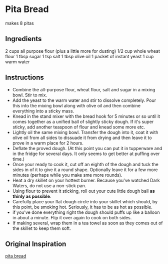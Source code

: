 # Pita Bread

makes 8 pitas

## Ingredients

2 cups all purpose flour (plus a little more for dusting)
1/2 cup whole wheat flour
1 tbsp sugar
1 tsp salt
1 tbsp olive oil
1 packet of instant yeast
1 cup warm water

## Instructions

* Combine the all-purpose flour, wheat flour, salt and sugar in a mixing bowl. Stir to mix.
* Add the yeast to the warm water and stir to dissolve completely. Pour this into the mixing bowl along with olive oil and then combine everything into a sticky mass.
* Knead in the stand mixer with the bread hook for 5 minutes or so until it comes together as a unified ball of slightly sticky dough. If it's super sticky, add another teaspoon of flour and knead some more etc.
* Lightly oil the same mixing bowl. Transfer the dough into it, coat it with olive oil from all sides to dissuade it from drying and then leave it to prove in a warm place for 2 hours.
* Deflate the proved dough. (At this point you can put it in tupperware and in the fridge for several days. It only seems to get better at puffing over time.)
* Once your ready to cook it, cut off an eighth of the dough and tuck the sides in of it to give it a round shape. Optionally leave it for a few more minutes (perhaps while you make sme more rounds).
* Heat a dry skillet on your hottest burner. Because you've watched Dark Waters, do not use a non-stick pan.
* Using flour to prevent it sticking, roll out your cute little dough ball **as thinly as possible**.
* Carefully place your flat dough circle into your skillet which should, by this point, be smoking hot. Seriously, it has to be as hot as possible.
* if you've done everything right the dough should puffs up like a balloon in about a minute. Flip it over again to cook on both sides.
* If making several, wrap them in a tea towel as soon as they comes out of the skillet to keep them soft.

## Original Inspiration

[pita bread](https://spicesnflavors.com/homemade-pita-bread/)